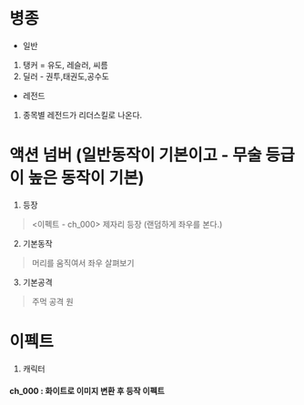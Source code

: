 # 병종
- 일반
1) 탱커 = 유도, 레슬러, 씨름
2) 딜러 - 권투,태권도,공수도
- 레전드
1) 종목별 레전드가 리더스킬로 나온다.

# 액션 넘버 (일반동작이 기본이고 - 무술 등급이 높은 동작이 기본)
1. 등장
> <이펙트 - ch_000> 제자리 등장 (랜덤하게 좌우를 본다.)
2. 기본동작
> 머리를 움직여서 좌우 살펴보기
3. 기본공격
> 주먹 공격 원


# 이펙트
1. 캐릭터
#### ch_000 : 화이트로 이미지 변환 후 등작 이펙트 

